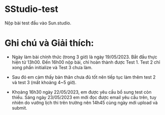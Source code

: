 # SStudio-test
 Nộp bài test đầu vào Sun.studio.

# Ghi chú và Giải thích:
+ Ngày làm bài chính thức (trong 3 giờ) là ngày 19/05/2023. Bắt đầu thực hiện từ 13h00. Đến 16h00 nộp bài, chỉ hoàn thành được Test 1. Test 2 chỉ xong phần initialize và Test 3 chưa làm.
+ Sau đó em cảm thấy bản thân chưa đủ tốt nên tiếp tục làm thêm test 2 và test 3 (mất khoảng 4~5 giờ).

+ Khoảng 16h30 ngày 22/05/2023, em được yêu cầu bổ sung test còn thiếu. Sáng ngày 23/05/2023 em mới đọc được email yêu cầu trên, tuy nhiên do vướng lịch thi trên trường nên 14h45 cùng ngày mới upload và submit.

